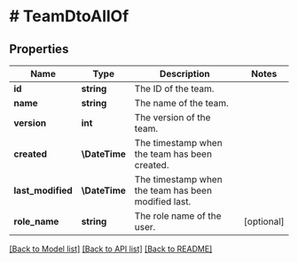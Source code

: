 # # TeamDtoAllOf

## Properties

Name | Type | Description | Notes
------------ | ------------- | ------------- | -------------
**id** | **string** | The ID of the team. |
**name** | **string** | The name of the team. |
**version** | **int** | The version of the team. |
**created** | **\DateTime** | The timestamp when the team has been created. |
**last_modified** | **\DateTime** | The timestamp when the team has been modified last. |
**role_name** | **string** | The role name of the user. | [optional]

[[Back to Model list]](../../README.md#models) [[Back to API list]](../../README.md#endpoints) [[Back to README]](../../README.md)

